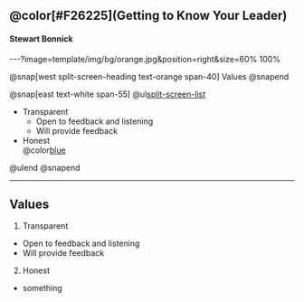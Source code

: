 

## @color[#F26225](Getting to Know Your Leader)
#### Stewart Bonnick

---?image=template/img/bg/orange.jpg&position=right&size=60% 100%

@snap[west split-screen-heading text-orange span-40]
Values
@snapend

@snap[east text-white span-55]
@ul[split-screen-list](false)

- Transparent
  - Open to feedback and listening
  - Will provide feedback
- Honest </br>
  @color[blue](something)

@ulend
@snapend

---

## Values

1. Transparent
  * Open to feedback and listening
  * Will provide feedback
2. Honest
  * something